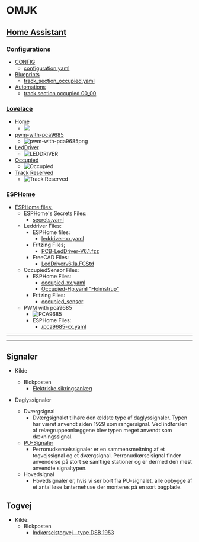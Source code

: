 # OMJK

## [Home Assistant](./HomeAssistant/)

### Configurations

* [CONFIG](./HomeAssistant/CONFIG/)
  * [configuration.yaml](./HomeAssistant/CONFIG/configuration.yaml)
* [Blueprints](./HomeAssistant/CONFIG/Blueprints/)
  * [track_section_occupied.yaml](./HomeAssistant/CONFIG/Blueprints/train_occupied_sensor.yaml)
* [Automations](./HomeAssistant/CONFIG/Automations/)
  * [track section occupied 00_00](./HomeAssistant/CONFIG/Automations/Train%20occupied%20sensor%2000_00)

### [Lovelace](./HomeAssistant/Lovelace/lovelace.md)

* [Home](./HomeAssistant/Lovelace/lovelace.md#home)
  * [![](./HomeAssistant/Lovelace/images/Skærmbillede%20fra%202024-02-03%2009-36-05.png)](./HomeAssistant/Lovelace/lovelace.md)
* [pwm-with-pca9685](./HomeAssistant/Lovelace/lovelace.md#pwm-with-pca9685)
  * ![pwm-with-pca9685png](./HomeAssistant/Lovelace/images/Skærmbillede%20fra%202024-01-22%2020-42-27.png)
* [LedDriver](./HomeAssistant/Lovelace/lovelace.md#leddriver)
  * ![LEDDRIVER](./HomeAssistant/Lovelace/images/Skærmbillede%20fra%202024-01-06%2012-04-10.png)
* [Occupied](./HomeAssistant/Lovelace/lovelace.md#occupied)
  * ![Occupied](./HomeAssistant/Lovelace/images/Skærmbillede%20fra%202024-02-03%2009-28-41.png)
* [Track Reserved](./HomeAssistant/Lovelace/lovelace.md#track-reserved)
  * ![Track Reserved](./HomeAssistant/Lovelace/images/Skærmbillede%20fra%202024-02-03%2009-31-35.png)

### [ESPHome](./HomeAssistant/ESPHome/esphome.md)

* [ESPHome files:](./HomeAssistant/ESPHome/esphome.md)
  * ESPHome's Secrets Files:
    * [secrets.yaml](./HomeAssistant/ESPHome/esphome.md#secretsyaml)
  * Leddriver Files:
    * ESPHome files:
      * [leddriver-xx.yaml](./leddriver-xx.yaml)
    * Fritzing Files;
      * [PCB-LedDriver-V6.1.fzz](https://github.com/sekt1953/Fritzing/blob/main/My_PCB/LedDriver/v6.1/PCB-LedDriver-V6.1.fzz)
    * FreeCAD Files:
      * [LedDriverv6.1a.FCStd](https://github.com/sekt1953/FreeCAD/blob/main/LeadDriverv6.1/LedDriverv6.1a.FCStd)
  * OccupiedSensor Files:
    * ESPHome Files:
      * [occupied-xx.yaml](./HomeAssistant/ESPHome/occupied-xx.yaml)
      * [Occupied-Hp.yaml "Holmstrup"](./HomeAssistant/ESPHome/Occupied-Hp.yaml)
    * Fritzing Files:
      * [occupied_sensor](https://github.com/sekt1953/Fritzing/blob/main/My_PCB/README.md#occupied_sensor-work-in-progress)
  * PWM with pca9685
    * ![PCA9685](./HomeAssistant/ESPHome/Images/Skærmbillede%20fra%202024-01-23%2013-13-27.png)
    * ESPHome Files:
      * [/pca9685-xx.yaml](./HomeAssistant/ESPHome/pca9685-00.yaml)

<hr/><hr/>

## Signaler

* Kilde
  * Blokposten
    * [Elektriske sikringsanlæg](https://www.blokposten.dk/sikr/elek/elek-index.htm)

* Daglyssignaler
  * Dværgsignal
    * Dværgsignalet tilhøre den ældste type af daglyssignaler. Typen har været anvendt siden 1929 som rangersignal. Ved indførslen af relægruppeanlæggene blev typen meget anvendt som dækningssignal.
  * [PU-Signaler](./signaler/PU-Signaler.md)
    * Perronudkørselssignaler er en sammensmeltning af et togvejssignal og et dværgsignal. Perronudkørselsignal finder anvendelse på stort se samtlige stationer og er dermed den mest anvendte signaltypen.
  * Hovedsignal
    * Hovedsignaler er, hvis vi ser bort fra PU-signalet, alle opbygge af et antal løse lanternehuse der monteres på en sort bagplade.

## Togvej

* Kilde:
  * Blokposten
    * [Indkørselstogvej - type DSB 1953](https://www.blokposten.dk/sikr/elek/elek-dsb53-indk-betj.htm)

